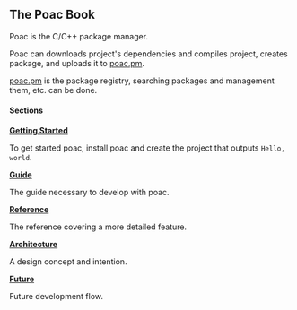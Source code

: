 ## The Poac Book

Poac is the C/C++ package manager.

Poac can downloads project's dependencies and compiles project, creates package, and uploads it to [poac.pm](https://poac.io).

[poac.pm](https://poac.io) is the package registry, searching packages and management them, etc. can be done.


#### Sections
**[Getting Started](getting-started/README.md)**

To get started poac, install poac and create the project that outputs `Hello, world`.  


**[Guide](guide/README.md)**

The guide necessary to develop with poac.


**[Reference](reference/README.md)**

The reference covering a more detailed feature.


**[Architecture](architecture/README.md)**

A design concept and intention.


**[Future](future/README.md)**

Future development flow.
